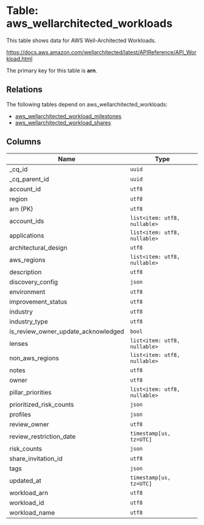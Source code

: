 # Table: aws_wellarchitected_workloads

This table shows data for AWS Well-Architected Workloads.

https://docs.aws.amazon.com/wellarchitected/latest/APIReference/API_Workload.html

The primary key for this table is **arn**.

## Relations

The following tables depend on aws_wellarchitected_workloads:
  - [aws_wellarchitected_workload_milestones](aws_wellarchitected_workload_milestones)
  - [aws_wellarchitected_workload_shares](aws_wellarchitected_workload_shares)

## Columns

| Name          | Type          |
| ------------- | ------------- |
|_cq_id|`uuid`|
|_cq_parent_id|`uuid`|
|account_id|`utf8`|
|region|`utf8`|
|arn (PK)|`utf8`|
|account_ids|`list<item: utf8, nullable>`|
|applications|`list<item: utf8, nullable>`|
|architectural_design|`utf8`|
|aws_regions|`list<item: utf8, nullable>`|
|description|`utf8`|
|discovery_config|`json`|
|environment|`utf8`|
|improvement_status|`utf8`|
|industry|`utf8`|
|industry_type|`utf8`|
|is_review_owner_update_acknowledged|`bool`|
|lenses|`list<item: utf8, nullable>`|
|non_aws_regions|`list<item: utf8, nullable>`|
|notes|`utf8`|
|owner|`utf8`|
|pillar_priorities|`list<item: utf8, nullable>`|
|prioritized_risk_counts|`json`|
|profiles|`json`|
|review_owner|`utf8`|
|review_restriction_date|`timestamp[us, tz=UTC]`|
|risk_counts|`json`|
|share_invitation_id|`utf8`|
|tags|`json`|
|updated_at|`timestamp[us, tz=UTC]`|
|workload_arn|`utf8`|
|workload_id|`utf8`|
|workload_name|`utf8`|